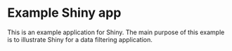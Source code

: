 # Example Shiny app

This is an example application for Shiny.
The main purpose of this example is to illustrate Shiny for a data filtering application. 

